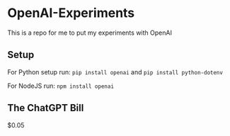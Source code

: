 # OpenAI-Experiments
This is a repo for me to put my experiments with OpenAI
## Setup
For Python setup run:
 ```pip install openai```
 and 
 ```pip install python-dotenv```


For NodeJS run:
 ```npm install openai```

 ## The ChatGPT Bill
 $0.05
